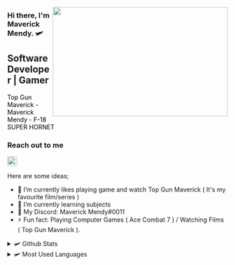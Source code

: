 <img src="https://media.giphy.com/media/24XQFuFr11KDGtNDT7/giphy.gif"
align="right" width="400" height="250">

### Hi there, I'm Maverick Mendy. 🛩️

## Software Developer | Gamer

<font color="black"> Top Gun Maverick - Maverick Mendy - F-18 SUPER HORNET </font>

### Reach out to me


[<img width="22" src="https://unpkg.com/simple-icons@v8/icons/discord.svg" align="left " />][discord]

[discord]: https://discord.gg/yQRUDqHu5A


Here are some ideas;

- 🔭 I’m currently likes playing game and watch Top Gun Maverick ( It's my favourite film/series ) 
- 🌱 I’m currently learning subjects
- 💬 My Discord: Maverick Mendy#0011
- ⚡ Fun fact: Playing Computer Games ( Ace Combat 7 ) / Watching Films ( Top Gun Maverick ).


<details>
  <summary> 🛩️ Github Stats </summary>
  <img src="https://github-readme-stats.vercel.app/api?username=maverickmendy&theme=tokyonight" >
</details> 

<details>
  <summary> 🛩️ Most Used Languages </summary>
  <img src="https://github-readme-stats.vercel.app/api/top-langs/?username=anuraghazra&layout=compact" >
</details> 
